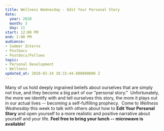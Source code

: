 ```yaml
---
title: Wellness Wednesday - Edit Your Personal Story
date:
  year: 2020
  month: 3
  day: 11
start: 12:00 PM
end: 1:00 PM
audience:
- Summer Interns
- Postbacs
- Postdocs/Fellows
topic:
- Personal Development
- Wellness
updated_at: 2020-02-24 18:15:44.000000000 Z
---
```

Many of us hold deeply ingrained beliefs about ourselves that are simply
not true, and they become a big part of our "personal story." 
Unfortunately, the more we identify with and tell ourselves this story,
the more it plays out in our actual lives -- becoming a self-fulfilling
prophecy.  Come to *Wellness Wednesday* this week to talk with others
about how to **Edit Your Personal Story** and open yourself to a more
realistic and positive narrative about yourself and your life. **Feel
free to bring your lunch -- microwave is available!**

 
